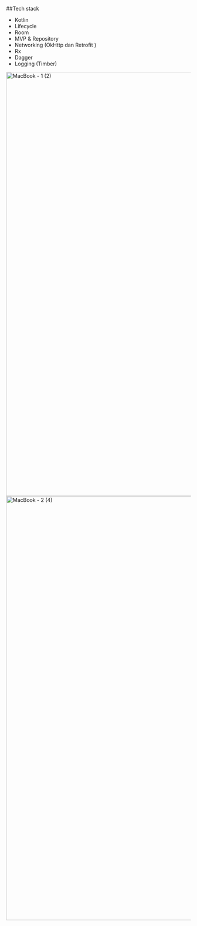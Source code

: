 ##Tech stack 
- Kotlin 
- Lifecycle
- Room
- MVP & Repository
- Networking (OkHttp dan Retrofit )
- Rx
- Dagger
- Logging (Timber)


<img width="1152" alt="MacBook - 1 (2)" src="https://user-images.githubusercontent.com/22741734/139599685-222f92e9-0ae2-45ba-80c6-6334a3d0fb35.png">
<img width="1152" alt="MacBook - 2 (4)" src="https://user-images.githubusercontent.com/22741734/139599695-d8afefc4-aad2-4970-ae31-a022ccfdd36e.png">
